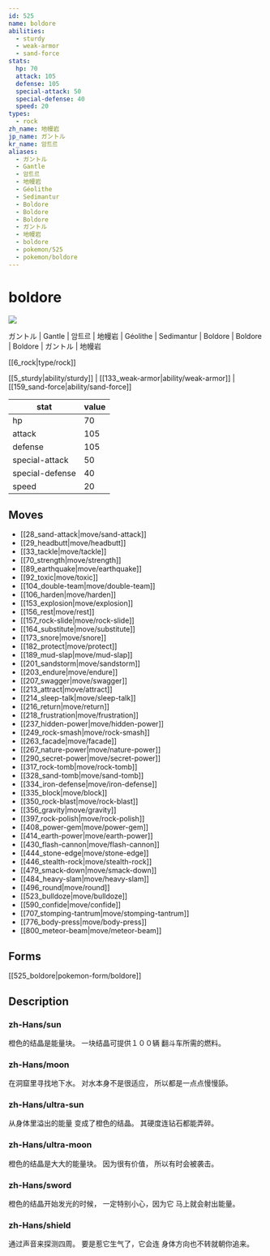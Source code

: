 ```yaml
---
id: 525
name: boldore
abilities:
  - sturdy
  - weak-armor
  - sand-force
stats:
  hp: 70
  attack: 105
  defense: 105
  special-attack: 50
  special-defense: 40
  speed: 20
types:
  - rock
zh_name: 地幔岩
jp_name: ガントル
kr_name: 암트르
aliases:
  - ガントル
  - Gantle
  - 암트르
  - 地幔岩
  - Géolithe
  - Sedimantur
  - Boldore
  - Boldore
  - Boldore
  - ガントル
  - 地幔岩
  - boldore
  - pokemon/525
  - pokemon/boldore
---
```

# boldore

![](https://raw.githubusercontent.com/PokeAPI/sprites/master/sprites/pokemon/525.png)

ガントル | Gantle | 암트르 | 地幔岩 | Géolithe | Sedimantur | Boldore | Boldore | Boldore | ガントル | 地幔岩

[[6_rock|type/rock]]

[[5_sturdy|ability/sturdy]] | [[133_weak-armor|ability/weak-armor]] | [[159_sand-force|ability/sand-force]]

|stat|value|
|---|---|
|hp|70|
|attack|105|
|defense|105|
|special-attack|50|
|special-defense|40|
|speed|20|


## Moves

- [[28_sand-attack|move/sand-attack]]
- [[29_headbutt|move/headbutt]]
- [[33_tackle|move/tackle]]
- [[70_strength|move/strength]]
- [[89_earthquake|move/earthquake]]
- [[92_toxic|move/toxic]]
- [[104_double-team|move/double-team]]
- [[106_harden|move/harden]]
- [[153_explosion|move/explosion]]
- [[156_rest|move/rest]]
- [[157_rock-slide|move/rock-slide]]
- [[164_substitute|move/substitute]]
- [[173_snore|move/snore]]
- [[182_protect|move/protect]]
- [[189_mud-slap|move/mud-slap]]
- [[201_sandstorm|move/sandstorm]]
- [[203_endure|move/endure]]
- [[207_swagger|move/swagger]]
- [[213_attract|move/attract]]
- [[214_sleep-talk|move/sleep-talk]]
- [[216_return|move/return]]
- [[218_frustration|move/frustration]]
- [[237_hidden-power|move/hidden-power]]
- [[249_rock-smash|move/rock-smash]]
- [[263_facade|move/facade]]
- [[267_nature-power|move/nature-power]]
- [[290_secret-power|move/secret-power]]
- [[317_rock-tomb|move/rock-tomb]]
- [[328_sand-tomb|move/sand-tomb]]
- [[334_iron-defense|move/iron-defense]]
- [[335_block|move/block]]
- [[350_rock-blast|move/rock-blast]]
- [[356_gravity|move/gravity]]
- [[397_rock-polish|move/rock-polish]]
- [[408_power-gem|move/power-gem]]
- [[414_earth-power|move/earth-power]]
- [[430_flash-cannon|move/flash-cannon]]
- [[444_stone-edge|move/stone-edge]]
- [[446_stealth-rock|move/stealth-rock]]
- [[479_smack-down|move/smack-down]]
- [[484_heavy-slam|move/heavy-slam]]
- [[496_round|move/round]]
- [[523_bulldoze|move/bulldoze]]
- [[590_confide|move/confide]]
- [[707_stomping-tantrum|move/stomping-tantrum]]
- [[776_body-press|move/body-press]]
- [[800_meteor-beam|move/meteor-beam]]

## Forms



[[525_boldore|pokemon-form/boldore]]

## Description

### zh-Hans/sun

橙色的结晶是能量块。
一块结晶可提供１００辆
翻斗车所需的燃料。

### zh-Hans/moon

在洞窟里寻找地下水。
对水本身不是很适应，
所以都是一点点慢慢舔。

### zh-Hans/ultra-sun

从身体里溢出的能量
变成了橙色的结晶。
其硬度连钻石都能弄碎。

### zh-Hans/ultra-moon

橙色的结晶是大大的能量块。
因为很有价值，
所以有时会被袭击。

### zh-Hans/sword

橙色的结晶开始发光的时候，
一定特别小心，因为它
马上就会射出能量。

### zh-Hans/shield

通过声音来探测四周。
要是惹它生气了，它会连
身体方向也不转就朝你追来。

